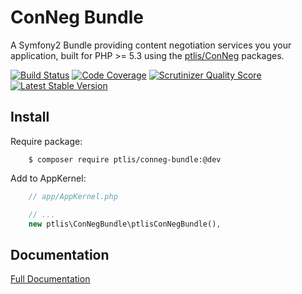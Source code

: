 
# ConNeg Bundle


A Symfony2 Bundle providing content negotiation services you your application, built for PHP >= 5.3 using the [ptlis/ConNeg](https://github.com/ptlis/conneg) packages.

[![Build Status](https://travis-ci.org/ptlis/conneg-bundle.png?branch=master)](https://travis-ci.org/ptlis/conneg-bundle) [![Code Coverage](https://scrutinizer-ci.com/g/ptlis/conneg-bundle/badges/coverage.png?s=38ad9458830dccd8bce51a4078c2faa259f8fcaf)](https://scrutinizer-ci.com/g/ptlis/conneg-bundle/) [![Scrutinizer Quality Score](https://scrutinizer-ci.com/g/ptlis/conneg-bundle/badges/quality-score.png?s=4c8c1c746a83a5e7377f06df3c5072691976671e)](https://scrutinizer-ci.com/g/ptlis/conneg-bundle/) [![Latest Stable Version](https://poser.pugx.org/ptlis/conneg-bundle/v/stable.png)](https://packagist.org/packages/ptlis/conneg-bundle)

## Install

Require package:

```shell
    $ composer require ptlis/conneg-bundle:@dev
```

Add to AppKernel:

```php
    // app/AppKernel.php

    // ...
    new ptlis\ConNegBundle\ptlisConNegBundle(),
```

## Documentation

[Full Documentation](http://ptlis.github.io/conneg-bundle/)
